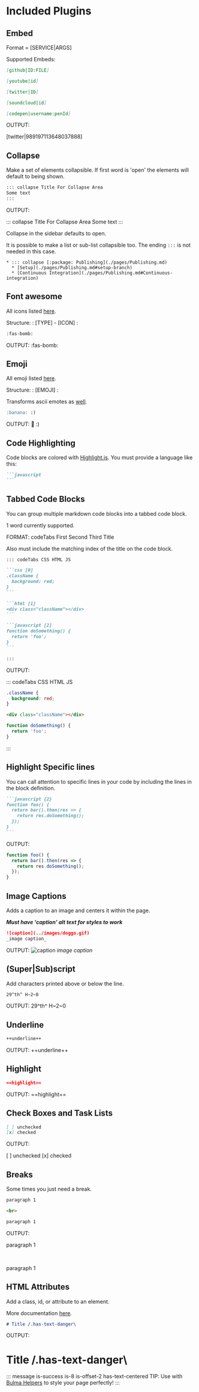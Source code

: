 # Included Plugins

## Embed

Format = \[SERVICE|ARGS\]

Supported Embeds:

```markdown
[github|ID:FILE]

[youtube|id]

[twitter|ID]

[soundcloud|id]

[codepen|username:penId]
```

OUTPUT:

[twitter|989197113648037888]

## Collapse

Make a set of elements collapsible. If first word is 'open' the elements will default to being shown.

```markdown
::: collapse Title For Collapse Area
Some text
:::
```

OUTPUT:

::: collapse Title For Collapse Area
Some text
:::

Collapse in the sidebar defaults to open.

It is possible to make a list or sub-list collapsible too. The ending `:::` is not needed in this case.

```
* ::: collapse [:package: Publishing](./pages/Publishing.md)
  * [Setup](./pages/Publishing.md#setup-branch)
  * [Continuous Integration](./pages/Publishing.md#Continuous-integration)
```

## Font awesome

All icons listed [here](https://fontawesome.com/icons/bomb?style=solid).

Structure: : [TYPE] - [ICON] :

```markdown
:fas-bomb:
```

OUTPUT:
:fas-bomb:

## Emoji

All emoji listed [here](https://github.com/markdown-it/markdown-it-emoji/blob/master/lib/data/full.json).

Structure: : [EMOJI] :

Transforms ascii emotes as [well](https://github.com/markdown-it/markdown-it-emoji/blob/master/lib/data/shortcuts.js).

```markdown
:banana: :)
```

OUTPUT:
:banana: :)

## Code Highlighting

Code blocks are colored with [Highlight.js](https://github.com/isagalaev/highlight.js). You must provide a language like this:

````markdown
```javascript
```
````

## Tabbed Code Blocks

You can group multiple markdown code blocks into a tabbed code block.

1 word currently supported.

FORMAT: codeTabs First Second Third Title

Also must include the matching index of the title on the code block.

````markdown
::: codeTabs CSS HTML JS

```css [0]
.className {
  background: red;
}
```

```html [1]
<div class="className"></div>
```

```javascript [2]
function doSomething() {
  return 'foo';
}
```

:::
````

OUTPUT:

::: codeTabs CSS HTML JS

```css [0]
.className {
  background: red;
}
```

```html [1]
<div class="className"></div>
```

```javascript [2]
function doSomething() {
  return 'foo';
}
```

:::

## Highlight Specific lines

You can call attention to specific lines in your code by including the lines in the block definition.

````markdown
```javascript {2}
function foo() {
  return bar().then(res => {
    return res.doSomething();
  });
}
```
````

OUTPUT:

```javascript {2}
function foo() {
  return bar().then(res => {
    return res.doSomething();
  });
}
```

## Image Captions

Adds a caption to an image and centers it within the page.

**_Must have 'caption' alt text for styles to work_**

```markdown
![caption](../images/doggo.gif)
_image caption_
```

OUTPUT:
![caption](../images/doggo.gif)
_image caption_

## (Super|Sub)script

Add characters printed above or below the line.

```markdown
29^th^ H~2~0
```

OUTPUT: 29^th^ H~2~0

## Underline

```markdown
++underline++
```

OUTPUT: ++underline++

## Highlight

```markdown
==highlight==
```

OUTPUT: ==highlight==

## Check Boxes and Task Lists

```markdown
[ ] unchecked
[x] checked
```

OUTPUT:

[ ] unchecked
[x] checked

## Breaks

Some times you just need a break.

```markdown
paragraph 1

<br>

paragraph 1
```

OUTPUT:

paragraph 1

<br>

paragraph 1

## HTML Attributes

Add a class, id, or attribute to an element.

More documentation [here](https://www.npmjs.com/package/markdown-it-attrs).

```markdown
# Title /.has-text-danger\
```

OUTPUT:

# Title /.has-text-danger\

::: message is-success is-8 is-offset-2 has-text-centered
TIP: Use with [Bulma Helpers](./BulmaPlugins.md#useful-helpers) to style your page perfectly!
:::
